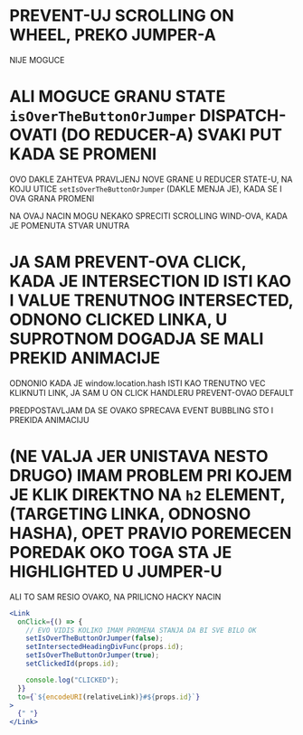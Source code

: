 # PREVENT-UJ SCROLLING ON WHEEL, PREKO JUMPER-A

NIJE MOGUCE

# ALI MOGUCE GRANU STATE `isOverTheButtonOrJumper` DISPATCH-OVATI (DO REDUCER-A) SVAKI PUT KADA SE PROMENI

OVO DAKLE ZAHTEVA PRAVLJENJ NOVE GRANE U REDUCER STATE-U, NA KOJU UTICE `setIsOverTheButtonOrJumper` (DAKLE MENJA JE), KADA SE I OVA GRANA PROMENI

NA OVAJ NACIN MOGU NEKAKO SPRECITI SCROLLING WIND-OVA, KADA JE POMENUTA STVAR UNUTRA

# JA SAM PREVENT-OVA CLICK, KADA JE INTERSECTION ID ISTI KAO I VALUE TRENUTNOG INTERSECTED, ODNONO CLICKED LINKA, U SUPROTNOM DOGADJA SE MALI PREKID ANIMACIJE

ODNONIO KADA JE window.location.hash ISTI KAO TRENUTNO VEC KLIKNUTI LINK, JA SAM U ON CLICK HANDLERU PREVENT-OVAO DEFAULT

PREDPOSTAVLJAM DA SE OVAKO SPRECAVA EVENT BUBBLING STO I PREKIDA ANIMACIJU

# (NE VALJA JER UNISTAVA NESTO DRUGO) IMAM PROBLEM PRI KOJEM JE KLIK DIREKTNO NA `h2` ELEMENT, (TARGETING LINKA, ODNOSNO HASHA), OPET PRAVIO POREMECEN POREDAK OKO TOGA STA JE HIGHLIGHTED U JUMPER-U

ALI TO SAM RESIO OVAKO, NA PRILICNO HACKY NACIN

```jsx
<Link
  onClick={() => {
    // EVO VIDIS KOLIKO IMAM PROMENA STANJA DA BI SVE BILO OK
    setIsOverTheButtonOrJumper(false);
    setIntersectedHeadingDivFunc(props.id);
    setIsOverTheButtonOrJumper(true);
    setClickedId(props.id);

    console.log("CLICKED");
  }}
  to={`${encodeURI(relativeLink)}#${props.id}`}
>
  {" "}
</Link>
```